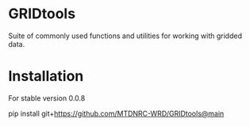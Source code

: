 # GRIDtools
 Suite of commonly used functions and utilities for working with gridded data.

# Installation
For stable version 0.0.8

pip install git+https://github.com/MTDNRC-WRD/GRIDtools@main
